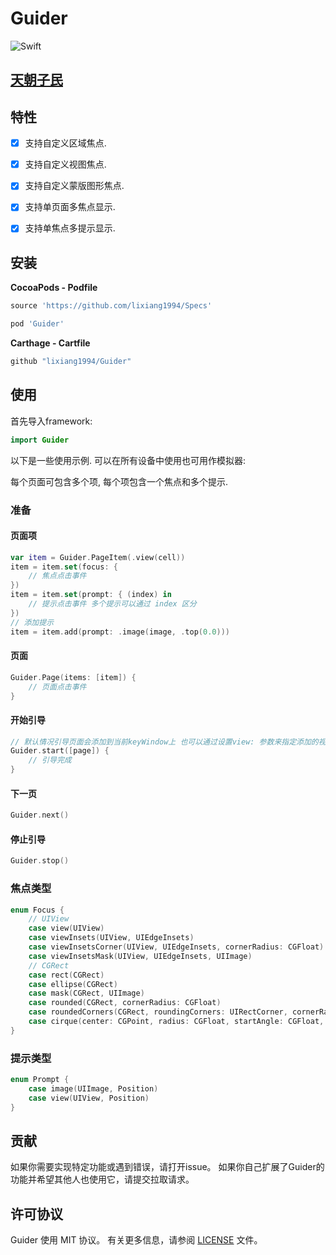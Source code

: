 # Guider

![Swift](https://img.shields.io/badge/Swift-5.0-orange.svg)

## [天朝子民](README_CN.md)

## 特性

- [x] 支持自定义区域焦点.
- [x] 支持自定义视图焦点.
- [x] 支持自定义蒙版图形焦点.
- [x] 支持单页面多焦点显示.
- [x] 支持单焦点多提示显示.


## 安装

**CocoaPods - Podfile**

```ruby
source 'https://github.com/lixiang1994/Specs'

pod 'Guider'
```

**Carthage - Cartfile**

```ruby
github "lixiang1994/Guider"
```

## 使用

首先导入framework:

```swift
import Guider
```

以下是一些使用示例. 可以在所有设备中使用也可用作模拟器:

每个页面可包含多个项, 每个项包含一个焦点和多个提示.

### 准备

#### 页面项

```swift
var item = Guider.PageItem(.view(cell))
item = item.set(focus: {
    // 焦点点击事件
})
item = item.set(prompt: { (index) in
    // 提示点击事件 多个提示可以通过 index 区分
})
// 添加提示
item = item.add(prompt: .image(image, .top(0.0)))
```

#### 页面

```swift
Guider.Page(items: [item]) {
    // 页面点击事件
}
```

#### 开始引导
```swift
// 默认情况引导页面会添加到当前keyWindow上 也可以通过设置view: 参数来指定添加的视图
Guider.start([page]) {
    // 引导完成
}
```

#### 下一页

```swift
Guider.next()
```

#### 停止引导
```swift
Guider.stop()
```

### 焦点类型

```swift
enum Focus {
    // UIView
    case view(UIView)
    case viewInsets(UIView, UIEdgeInsets)
    case viewInsetsCorner(UIView, UIEdgeInsets, cornerRadius: CGFloat)
    case viewInsetsMask(UIView, UIEdgeInsets, UIImage)
    // CGRect
    case rect(CGRect)
    case ellipse(CGRect)
    case mask(CGRect, UIImage)
    case rounded(CGRect, cornerRadius: CGFloat)
    case roundedCorners(CGRect, roundingCorners: UIRectCorner, cornerRadii: CGSize)
    case cirque(center: CGPoint, radius: CGFloat, startAngle: CGFloat, endAngle: CGFloat, clockwise: Bool)
}
```

### 提示类型

```swift
enum Prompt {
    case image(UIImage, Position)
    case view(UIView, Position)
}
```

## 贡献

如果你需要实现特定功能或遇到错误，请打开issue。 如果你自己扩展了Guider的功能并希望其他人也使用它，请提交拉取请求。


## 许可协议

Guider 使用 MIT 协议。 有关更多信息，请参阅 [LICENSE](LICENSE) 文件。

